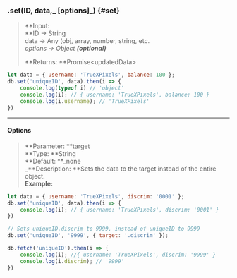 ### .set\(ID, data,_ \[options\]_\) {#set}

> **Input:            
>    **ID -&gt; String  
>    data -&gt; Any \(obj, array, number, string, etc.  
>    _options -&gt; Object **\(optional\)**_  
>   
> **Returns: **Promise&lt;updatedData&gt;

```js
let data = { username: 'TrueXPixels', balance: 100 };
db.set('uniqueID', data).then(i => {
    console.log(typeof i) // 'object'
    console.log(i); // { username: 'TrueXPixels', balance: 100 }
    console.log(i.username); // 'TrueXPixels'
})
```

---

#### Options

> **Parameter: **target  
> **Type: **String  
> **Default: **_none  
> _**Description: **Sets the data to the target instead of the entire object.  
> **Example:**

```js
let data = { username: 'TrueXPixels', discrim: '0001' };
db.set('uniqueID', data).then(i => {
    console.log(i); // { username: 'TrueXPixels', discrim: '0001' }
})

// Sets uniqueID.discrim to 9999, instead of uniqueID to 9999
db.set('uniqueID', '9999', { target: '.discrim' });

db.fetch('uniqueID').then(i => {
    console.log(i); //{ username: 'TrueXPixels', discrim: '9999' }
    console.log(i.discrim); // '9999'
})
```



